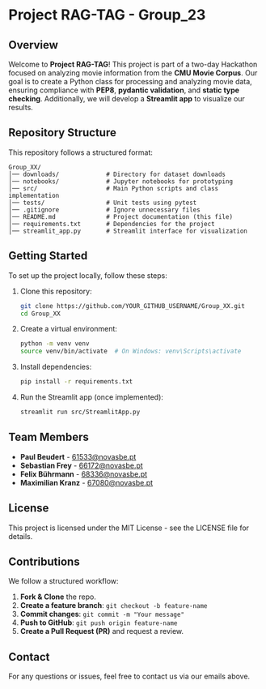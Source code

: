 # Project RAG-TAG - Group_23

## Overview

Welcome to **Project RAG-TAG**! This project is part of a two-day Hackathon focused on analyzing movie information from the **CMU Movie Corpus**. Our goal is to create a Python class for processing and analyzing movie data, ensuring compliance with **PEP8**, **pydantic validation**, and **static type checking**. Additionally, we will develop a **Streamlit app** to visualize our results.

## Repository Structure

This repository follows a structured format:

```
Group_XX/
│── downloads/             # Directory for dataset downloads
│── notebooks/             # Jupyter notebooks for prototyping
│── src/                   # Main Python scripts and class implementation
│── tests/                 # Unit tests using pytest
│── .gitignore             # Ignore unnecessary files
│── README.md              # Project documentation (this file)
│── requirements.txt       # Dependencies for the project
│── streamlit_app.py       # Streamlit interface for visualization
```

## Getting Started

To set up the project locally, follow these steps:

1. Clone this repository:
   ```bash
   git clone https://github.com/YOUR_GITHUB_USERNAME/Group_XX.git
   cd Group_XX
   ```
2. Create a virtual environment:
   ```bash
   python -m venv venv
   source venv/bin/activate  # On Windows: venv\Scripts\activate
   ```
3. Install dependencies:
   ```bash
   pip install -r requirements.txt
   ```
4. Run the Streamlit app (once implemented):
   ```bash
   streamlit run src/StreamlitApp.py
   ```

## Team Members

- **Paul Beudert** - 61533@novasbe.pt
- **Sebastian Frey** - 66172@novasbe.pt
- **Felix Bührmann** - 68336@novasbe.pt
- **Maximilian Kranz** - 67080@novasbe.pt

## License

This project is licensed under the MIT License - see the LICENSE file for details.

## Contributions

We follow a structured workflow:

1. **Fork & Clone** the repo.
2. **Create a feature branch**: `git checkout -b feature-name`
3. **Commit changes**: `git commit -m "Your message"`
4. **Push to GitHub**: `git push origin feature-name`
5. **Create a Pull Request (PR)** and request a review.

## Contact

For any questions or issues, feel free to contact us via our emails above.


